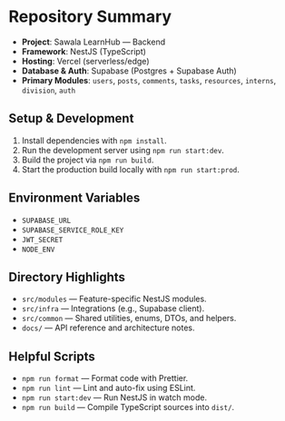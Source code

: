 # Repository Summary

- **Project**: Sawala LearnHub — Backend
- **Framework**: NestJS (TypeScript)
- **Hosting**: Vercel (serverless/edge)
- **Database & Auth**: Supabase (Postgres + Supabase Auth)
- **Primary Modules**: `users`, `posts`, `comments`, `tasks`, `resources`, `interns`, `division`, `auth`

## Setup & Development
1. Install dependencies with `npm install`.
2. Run the development server using `npm run start:dev`.
3. Build the project via `npm run build`.
4. Start the production build locally with `npm run start:prod`.

## Environment Variables
- `SUPABASE_URL`
- `SUPABASE_SERVICE_ROLE_KEY`
- `JWT_SECRET`
- `NODE_ENV`

## Directory Highlights
- `src/modules` — Feature-specific NestJS modules.
- `src/infra` — Integrations (e.g., Supabase client).
- `src/common` — Shared utilities, enums, DTOs, and helpers.
- `docs/` — API reference and architecture notes.

## Helpful Scripts
- `npm run format` — Format code with Prettier.
- `npm run lint` — Lint and auto-fix using ESLint.
- `npm run start:dev` — Run NestJS in watch mode.
- `npm run build` — Compile TypeScript sources into `dist/`.